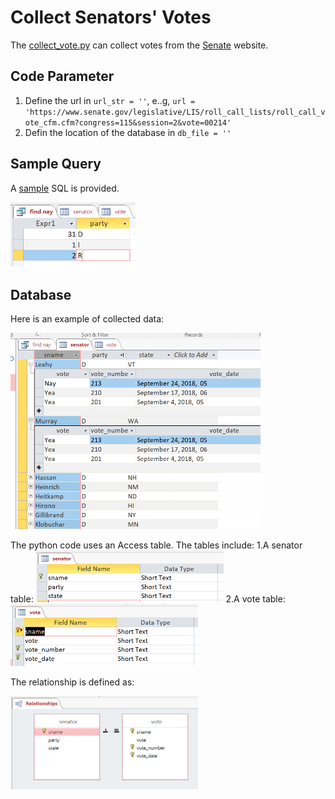 # Collect Senators' Votes

The [collect_vote.py](./collect_vote.py) can collect votes from the [Senate](https://www.senate.gov/legislative/votes.htm) website.

## Code Parameter
1. Define the url in `url_str = ''`, e..g, `url = 'https://www.senate.gov/legislative/LIS/roll_call_lists/roll_call_vote_cfm.cfm?congress=115&session=2&vote=00214'`
2. Defin the location of the database in `db_file = ''`

## Sample Query
A [sample](./query.sql) SQL is  provided.

<img src="./query_result.PNG" width="200">


## Database
Here is an example of collected data:

<img src="./collected_data.PNG" width="400">


The python code uses an Access table. The tables include:
1.A senator table:
<img src="./senator_table.PNG" width="300">
2.A vote table:
<img src="./vote_table.PNG" width="300">


The relationship is defined as:

<img src="./relationship.PNG" width="300">


